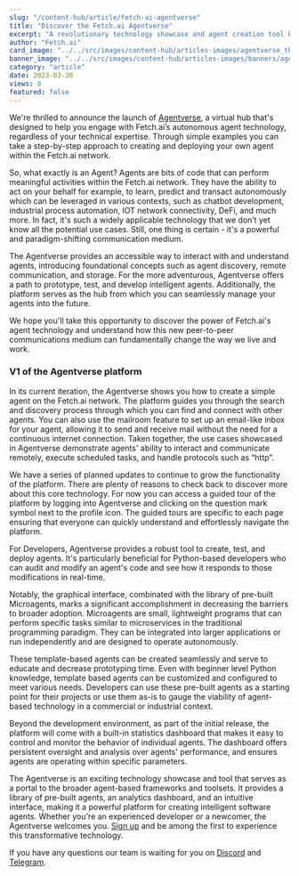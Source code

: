 ```yaml
---
slug: "/content-hub/article/fetch-ai-agentverse"
title: "Discover the Fetch.ai Agentverse"
excerpt: "A revolutionary technology showcase and agent creation tool built as a virtual hub where everyone can seamlessly manage their Microagents."
author: "Fetch.ai"
card_image: "../../src/images/content-hub/articles-images/agentverse_thumbnail.png"
banner_image: "../../src/images/content-hub/articles-images/banners/agentverse-banner.png"
category: "article"
date: 2023-03-30
views: 0
featured: false
---
```


We're thrilled to announce the launch of [Agentverse](https://agentverse.ai/), a virtual hub that's designed to help you engage with Fetch.ai’s autonomous agent technology, regardless of your technical expertise. Through simple examples you can take a step-by-step approach to creating and deploying your own agent within the Fetch.ai network. 

So, what exactly is an Agent? Agents are bits of code that can perform meaningful activities within the Fetch.ai network. They have the ability to act on your behalf for example, to learn, predict and transact autonomously which can be leveraged in various contexts, such as chatbot development, industrial process automation, IOT network connectivity, DeFi, and much more. In fact, it's such a widely applicable technology that we don’t yet know all the potential use cases. Still, one thing is certain - it's a powerful and paradigm-shifting communication medium.

The Agentverse provides an accessible way to interact with and understand agents, introducing foundational concepts such as agent discovery, remote communication, and storage. For the more adventurous, Agentverse offers a path to prototype, test, and develop intelligent agents. Additionally, the platform serves as the hub from which you can seamlessly manage your agents into the future. 

We hope you'll take this opportunity to discover the power of Fetch.ai's agent technology and understand how this new peer-to-peer communications medium can fundamentally change the way we live and work.

### V1 of the Agentverse platform

In its current iteration, the Agentverse shows you how to create a simple agent on the Fetch.ai network. The platform guides you through the search and discovery process through which you can find and connect with other agents. You can also use the mailroom feature to set up an email-like inbox for your agent, allowing it to send and receive mail without the need for a continuous internet connection. Taken together, the use cases showcased in Agentverse demonstrate agents' ability to interact and communicate remotely, execute scheduled tasks, and handle protocols such as “http”. 

We have a series of planned updates to continue to grow the functionality of the platform. There are plenty of reasons to check back to discover more about this core technology. For now you can access a guided tour of the platform by logging into Agentverse and clicking on the question mark symbol next to the profile icon. The guided tours are specific to each page ensuring that everyone can quickly understand and effortlessly navigate the platform. 

For Developers, Agentverse provides a robust tool to create, test, and deploy agents. It's particularly beneficial for Python-based developers who can audit and modify an agent's code and see how it responds to those modifications in real-time.

Notably, the graphical interface, combinated with the library of pre-built Microagents, marks a significant accomplishment in decreasing the barriers to broader adoption. Microagents are small, lightweight programs that can perform specific tasks similar to microservices in the traditional programming paradigm. They can be integrated into larger applications or run independently and are designed to operate autonomously.

These template-based agents can be created seamlessly and serve to educate and decrease prototyping time. Even with beginner level Python knowledge, template based agents can be customized and configured to meet various needs. Developers can use these pre-built agents as a starting point for their projects or use them as-is to gauge the viability of agent-based technology in a commercial or industrial context.

Beyond the development environment, as part of the initial release, the platform will come with a built-in statistics dashboard that makes it easy to control and monitor the behavior of individual agents. The dashboard offers persistent oversight and analysis over agents' performance, and ensures agents are operating within specific parameters. 

The Agentverse is an exciting technology showcase and tool that serves as a portal to the broader agent-based frameworks and toolsets. It provides a library of pre-built agents, an analytics dashboard, and an intuitive interface, making it a powerful platform for creating intelligent software agents. Whether you're an experienced developer or a newcomer, the Agentverse welcomes you. [Sign up](http://agentverse.ai) and be among the first to experience this transformative technology.

If you have any questions our team is waiting for you on [Discord](https://discord.gg/JUFqr7rTTe) and [Telegram](https://t.me/fetch_ai).
